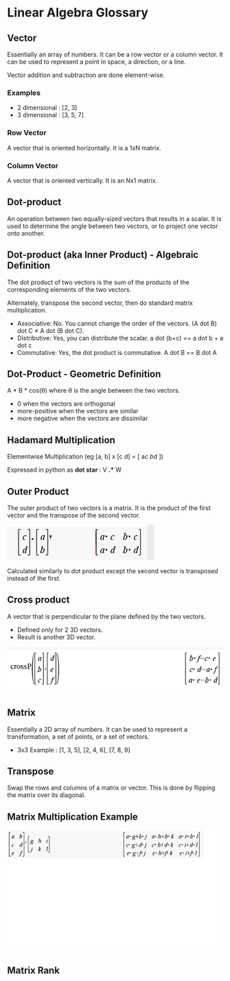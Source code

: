 ﻿# Linear Algebra Glossary

## Vector
Essentially an array of numbers.  It can be a row vector or a column vector.  It can be used to represent a point in space, a direction, or a line.

Vector addition and subtraction are done element-wise.

### Examples
* 2 dimensional : [2, 3]
* 3 dimensional : [3, 5, 7]

### Row Vector
A vector that is oriented horizontally.  It is a 1xN matrix.

### Column Vector
A vector that is oriented vertically.  It is an Nx1 matrix.

## Dot-product
An operation between two equally-sized vectors that results in a scalar.  It is used to determine the angle between two vectors, or to project one vector onto another.


## Dot-product (aka Inner Product) - Algebraic Definition
The dot product of two vectors is the sum of the products of the corresponding elements of the two vectors.

Alternately, transpose the second vector, then do standard matrix multiplication.

* Associative: No.  You cannot change the order of the vectors.  (A dot B) dot C ≠ A dot (B dot C).
* Distributive: Yes, you can distribute the scalar. a dot (b+c) == a dot b + a dot c
* Commutative: Yes, the dot product is commutative.  A dot B == B dot A

## Dot-Product - Geometric Definition
A * B * cos(θ) where θ is the angle between the two vectors.

* 0 when the vectors are orthogonal
* more-positive when the vectors are similar
* more negative when the vectors are dissimilar

## Hadamard Multiplication
Elementwise Multiplication (eg [a, b] x [c d] = [ a*c b*d ])

Expressed in python as __dot star__ :  V __.*__ W

## Outer Product
The outer product of two vectors is a matrix.  It is the product of the first vector and the transpose of the second vector.

![Outer Product](../images/VectorOuterProduct.png "Outer Product")

Calculated similarly to dot product except the second vector is transposed instead of the first.

## Cross product
A vector that is perpendicular to the plane defined by the two vectors.    

* Defined only for 2 3D vectors.  
* Result is another 3D vector.

![Cross Product](../images/CrossProduct.png "Cross Product")


## Matrix 
Essentially a 2D array of numbers.  It can be used to represent a transformation, a set of points, or a set of vectors.

* 3x3 Example : 
	[1, 3, 5], 
	[2, 4, 6], 
	[7, 8, 9]

## Transpose
Swap the rows and columns of a matrix or vector.  This is done by flipping the matrix over its diagonal.

## Matrix Multiplication Example

![Matrix Multiplication](../images/MatrixMulitplication.png "Matrix Multiplication")

## Matrix Rank
